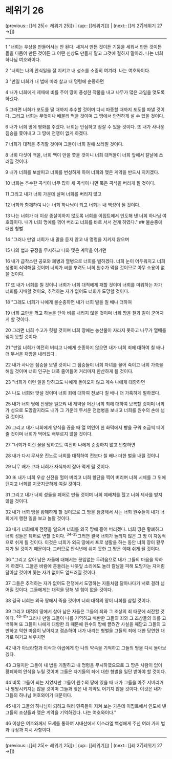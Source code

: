 # 레위기 26

(previous:: [[레 25|← 레위기 25]]) | (up:: [[레위기]]) | (next:: [[레 27|레위기 27 →]])

***




1 
"너희는 우상을 만들어서는 안 된다. 새겨서 만든 것이든 기둥을 세워서 만든 것이든 돌을 다듬어 만든 것이든 그 어떤 신상도 만들지 말고 그것에 절하지 말아라. 나는 너희 하나님 여호와이다. 



2 
"너희는 나의 안식일을 잘 지키고 내 성소를 소중히 여겨라. 나는 여호와이다. 



3 
"만일 너희가 내 법에 따라 살고 내 명령에 순종하면 



4 
내가 너희에게 제때에 비를 주어 땅이 풍성한 작물을 내고 나무가 많은 과일을 맺도록 하겠다. 



5 
그러면 너희가 포도를 딸 때까지 추수할 것이며 다시 파종할 때까지 포도를 따낼 것이다. 그리고 너희는 무엇이나 배불리 먹을 것이며 그 땅에서 안전하게 살 수 있을 것이다. 



6 
내가 너희 땅에 평화를 주겠다. 너희는 안심하고 잠잘 수 있을 것이다. 또 내가 사나운 짐승을 쫓아내고 그 땅에 전쟁이 없게 하겠다. 



7 
너희가 대적을 추격할 것이며 그들이 너희 칼에 쓰러질 것이다. 



8 
너희 다섯이 백을, 너희 백이 만을 쫓을 것이니 너희 대적들이 너희 앞에서 칼날에 쓰러질 것이다. 



9 
내가 너희를 보살피고 너희를 번성하게 하여 너희와 맺은 계약을 반드시 지키겠다. 



10 
너희는 추수한 곡식이 너무 많아 새 곡식이 나면 묵은 곡식을 버리게 될 것이다. 



11 
그리고 내가 너희 가운데 살며 너희를 버리지 않고 



12 
너희와 함께하여 나는 너희 하나님이 되고 너희는 내 백성이 될 것이다. 



13 
나는 너희가 더 이상 종살이하지 않도록 너희를 이집트에서 인도해 낸 너희 하나님 여호와이다. 내가 너희 멍에를 꺾어 버리고 너희를 바로 서서 걷게 하였다." ## 불순종에 대한 형벌 



14 
"그러나 만일 너희가 내 말을 듣지 않고 내 명령을 지키지 않으며 



15 
나의 법과 규정을 무시하고 나와 맺은 계약을 어기면 



16 
내가 급작스런 공포와 폐병과 열병으로 너희를 벌하겠다. 너희 눈이 어두워지고 너희 생명이 쇠약해질 것이며 너희가 씨를 뿌려도 너희 원수가 먹을 것이므로 아무 소용이 없을 것이다. 



17 
또 내가 너희를 칠 것이니 너희가 너희 대적에게 패할 것이며 너희를 미워하는 자가 너희를 지배할 것이요, 추적하는 자가 없어도 너희가 도망할 것이다. 



18 
"그래도 너희가 나에게 불순종하면 내가 너희 벌을 칠 배나 더하여 



19 
너희 교만을 꺾고 하늘을 닫아 비를 내리지 않을 것이며 너희 땅을 철과 같이 굳어지게 할 것이다. 



20 
그러면 너희 수고가 헛될 것이며 너희 땅에는 농산물이 자라지 못하고 나무가 열매를 맺지 못할 것이다. 



21 
"만일 너희가 여전히 버티고 나에게 순종하지 않으면 내가 너희 죄에 대하여 칠 배나 더 무서운 재앙을 내리겠다. 



22 
내가 사나운 짐승을 보낼 것이니 그 짐승들이 너희 자녀를 물어 죽이고 너희 가축을 해칠 것이며 너희 인구는 대폭 줄어들어 거리마저 한산하게 될 것이다. 



23 
"너희가 이런 일을 당하고도 나에게 돌아오지 않고 계속 나에게 대항하면 



24 
나도 너희와 맞설 것이며 너희 죄에 대하여 전보다 칠 배나 더 가혹하게 벌하겠다. 



25 
내가 너희 땅에 전쟁을 일으켜 내 계약을 어긴 너희 죄에 대하여 보복할 것이며 너희가 성으로 도망갈지라도 내가 그 가운데 무서운 전염병을 보내고 너희를 원수의 손에 넘길 것이다. 



26 
그리고 내가 너희에게 양식을 끊을 때 열 여인이 한 화덕에서 빵을 구워 조금씩 떼어 줄 것이며 너희가 먹어도 배부르지 않을 것이다. 



27 
"너희가 이런 꼴을 당하고도 여전히 나에게 순종하지 않고 반항하면 



28 
내가 다시 무서운 진노로 너희를 대적하여 전보다 칠 배나 더한 벌을 내릴 것이니 



29 
너무 배가 고파 너희가 자식까지 잡아 먹게 될 것이다. 



30 
또 내가 너희 우상 신전을 헐어 버리고 너희 향단을 찍어 버리며 너희 시체를 그 위에 던지고 너희를 지긋지긋하게 여길 것이다. 



31 
그리고 내가 너희 성들을 폐허로 만들 것이며 너희 예배처를 헐고 너희 제사를 받지 않을 것이다. 



32 
내가 너희 땅을 황폐하게 할 것이므로 그 땅을 점령해서 사는 너희 원수들이 내가 너희에게 행한 일을 보고 놀랄 것이다. 



33 
내가 너희에게 전쟁을 일으켜 너희를 외국 땅에 흩어 버리겠다. 너희 땅은 황폐하고 너희 성들은 폐허로 변할 것이다. <sup class="versenum">34-35</sup>그러면 결국 너희가 놀리지 않은 그 땅 이 자동적으로 쉬게 될 것이다. 이것은 너희가 외국 땅에서 포로 생활을 하는 동안 너희 땅이 황무지가 될 것이기 때문이다. 그러므로 안식년에 쉬지 못한 그 땅은 이때 쉬게 될 것이다. 



36 
"그리고 살아 남은 자들에 대해서는 끊임없는 두려움으로 내가 그들의 마음을 약하게 하겠다. 그들은 바람에 흔들리는 나뭇잎 소리에도 놀라 칼날을 피해 도망가는 자처럼 달아날 것이며 쫓는 자가 없어도 엎드러질 것이다. 



37 
그들은 추적하는 자가 없어도 전쟁에서 도망하는 자들처럼 달아나다가 서로 걸려 넘어질 것이다. 그들에게는 대적을 당해 낼 힘이 없을 것이다. 



38 
결국 너희는 외국 땅에서 죽을 것이며 너희 대적의 땅이 너희를 삼킬 것이다. 



39 
그리고 대적의 땅에서 살아 남은 자들은 그들의 죄와 그 조상의 죄 때문에 쇠잔할 것이다. <sup class="versenum">40-41</sup>"그러나 만일 그들이 나를 거역하고 배반한 그들의 죄와 그 조상들의 죄를 고백하며 또 그들이 나에게 대항한 죄 때문에 원수의 땅에 끌려간 사실을 깨닫고 그들의 교만하고 악한 마음이 낮아지고 겸손하여 내가 내리는 형벌을 그들의 죄에 대한 당연한 대가로 여기고 뉘우치면 



42 
내가 아브라함과 이삭과 야곱에게 한 나의 약속을 기억하고 그들의 땅을 다시 돌아보겠다. 



43 
그렇지만 그들이 내 법을 거절하고 내 명령을 무시하였으므로 그 땅은 사람이 없이 황폐하여 안식을 누릴 것이며 그들은 자기들의 죄에 대한 형벌을 일단 받아야 할 것이다. 



44 
비록 그들이 죄는 지었지만 그들이 원수의 땅에 있을 때 내가 그들을 아주 저버리거나 멸망시키지는 않을 것이며 그들과 맺은 내 계약도 어기지 않을 것이다. 이것은 내가 그들의 하나님 여호와이기 때문이다. 



45 
내가 그들의 하나님이 되려고 여러 민족들이 지켜 보는 가운데 이집트에서 인도해 낸 그들의 조상들과 맺은 계약을 기억하겠다. 나는 여호와이다." 



46 
이상은 여호와께서 모세를 통하여 시내산에서 이스라엘 백성에게 주신 여러 가지 법과 규정과 지시 사항이다.

***

(previous:: [[레 25|← 레위기 25]]) | (up:: [[레위기]]) | (next:: [[레 27|레위기 27 →]])
